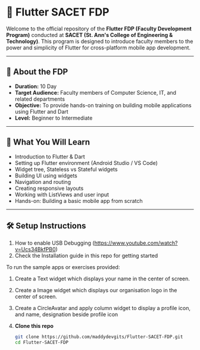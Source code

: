 # 🚀 Flutter SACET FDP

Welcome to the official repository of the **Flutter FDP (Faculty Development Program)** conducted at **SACET (St. Ann's College of Engineering & Technology)**. This program is designed to introduce faculty members to the power and simplicity of Flutter for cross-platform mobile app development.

---

## 📌 About the FDP

- **Duration:** 10 Day
- **Target Audience:** Faculty members of Computer Science, IT, and related departments
- **Objective:** To provide hands-on training on building mobile applications using Flutter and Dart
- **Level:** Beginner to Intermediate

---

## 🧠 What You Will Learn

- Introduction to Flutter & Dart
- Setting up Flutter environment (Android Studio / VS Code)
- Widget tree, Stateless vs Stateful widgets
- Building UI using widgets
- Navigation and routing
- Creating responsive layouts
- Working with ListViews and user input
- Hands-on: Building a basic mobile app from scratch

---

## 🛠️ Setup Instructions

1. How to enable USB Debugging (https://www.youtube.com/watch?v=Ucs34BkfPB0)
2. Check the Installation guide in this repo for getting started

To run the sample apps or exercises provided:

1. Create a Text widget which displays your name in the center of screen.
2. Create a Image widget which displays our organisation logo in the center of screen.
3. Create a CircleAvatar and apply column widget to display a profile icon, and name, designation beside profile icon

1. **Clone this repo**
   ```bash
   git clone https://github.com/maddydevgits/Flutter-SACET-FDP.git
   cd Flutter-SACET-FDP
